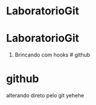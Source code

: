 ﻿# LaboratorioGit
# LaboratorioGit

1. Brincando com hooks # github
# github

alterando direto pelo git yehehe
